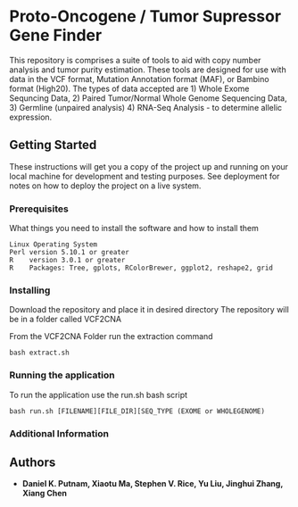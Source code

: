 # Proto-Oncogene / Tumor Supressor Gene Finder

This repository is comprises a suite of tools to aid with copy number analysis and tumor purity estimation. These tools are designed for use with data in the VCF format, Mutation Annotation format (MAF), or Bambino format (High20).  The types of data accepted are 1) Whole Exome Sequncing Data, 2) Paired Tumor/Normal Whole Genome Sequencing Data, 3) Germline (unpaired analysis) 4) RNA-Seq Analysis - to determine allelic expression.

## Getting Started

These instructions will get you a copy of the project up and running on your local machine for development and testing purposes. See deployment for notes on how to deploy the project on a live system.

### Prerequisites

What things you need to install the software and how to install them

```
Linux Operating System
Perl version 5.10.1 or greater
R    version 3.0.1 or greater
R    Packages: Tree, gplots, RColorBrewer, ggplot2, reshape2, grid
```

### Installing

Download the repository and place it in desired directory
The repository will be in a folder called VCF2CNA

From the VCF2CNA Folder run the extraction command

```
bash extract.sh
```

### Running the application

To run the application use the run.sh bash script

```
bash run.sh [FILENAME][FILE_DIR][SEQ_TYPE (EXOME or WHOLEGENOME)
```

### Additional Information

## Authors

* **Daniel K. Putnam, Xiaotu Ma, Stephen V. Rice, Yu Liu, Jinghui Zhang, Xiang Chen** 
